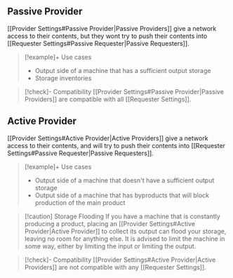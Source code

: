 ## Passive Provider
[[Provider Settings#Passive Provider|Passive Providers]] give a network access to their contents, but they wont try to push their contents into [[Requester Settings#Passive Requester|Passive Requesters]].
>[!example]+ Use cases
>- Output side of a machine that has a sufficient output storage
>- Storage inventories

>[!check]- Compatibility
[[Provider Settings#Passive Provider|Passive Providers]] are compatible with all [[Requester Settings]].
## Active Provider
[[Provider Settings#Active Provider|Active Providers]] give a network access to their contents, and will try to push their contents into [[Requester Settings#Passive Requester|Passive Requesters]].
>[!example]+ Use cases
>- Output side of a machine that doesn't have a sufficient output storage
>- Output side of a machine that has byproducts that will block production of the main product

>[!caution] Storage Flooding
>If you have a machine that is constantly producing a product, placing an [[Provider Settings#Active Provider|Active Provider]] to collect its output can flood your storage, leaving no room for anything else.
>It is advised to limit the machine in some way, either by limiting the input or limiting the output.

>[!check]- Compatibility
[[Provider Settings#Active Provider|Active Providers]] are not compatible with any [[Requester Settings]].